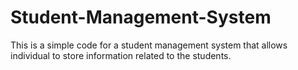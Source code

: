 # Student-Management-System
This is a simple code for a student management system that allows individual to store information related to the students.
